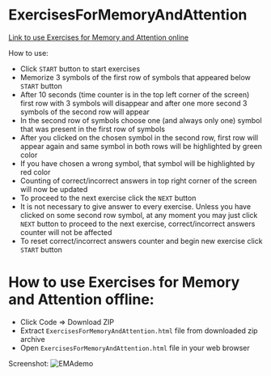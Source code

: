 # ExercisesForMemoryAndAttention
[Link to use Exercises for Memory and Attention online](https://telvannichad.github.io/ExercisesForMemoryAndAttention/ExercisesForMemoryAndAttention.html)

How to use:
* Click `START` button to start exercises
* Memorize 3 symbols of the first row of symbols that appeared below `START` button
* After 10 seconds (time counter is in the top left corner of the screen) first row with 3 symbols will disappear and after one more second 3 symbols of the second row will appear
* In the second row of symbols choose one (and always only one) symbol that was present in the first row of symbols
* After you clicked on the chosen symbol in the second row, first row will appear again and same symbol in both rows will be highlighted by green color
* If you have chosen a wrong symbol, that symbol will be highlighted by red color
* Counting of correct/incorrect answers in top right corner of the screen will now be updated
* To proceed to the next exercise click the `NEXT` button
* It is not necessary to give answer to every exercise. Unless you have clicked on some second row symbol, at any moment you may just click `NEXT` button to proceed to the next exercise, correct/incorrect answers counter will not be affected
* To reset correct/incorrect answers counter and begin new exercise click `START` button

# How to use Exercises for Memory and Attention offline:
* Click Code => Download ZIP
* Extract `ExercisesForMemoryAndAttention.html` file from downloaded zip archive
* Open `ExercisesForMemoryAndAttention.html` file in your web browser


Screenshot:
![EMAdemo](https://user-images.githubusercontent.com/87497218/144507031-c1fd29d7-2d28-4dc6-a5ba-9e1fa4f59c26.jpg)
